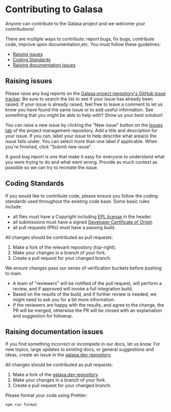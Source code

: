 # Contributing to Galasa

Anyone can contribute to the Galasa project and we welcome your contributions!

There are multiple ways to contribute: report bugs, fix bugs, contribute code, improve upon documentation,etc.  You must follow these guidelines:
* [Raising issues](https://github.com/galasa-dev/projectmanagement/blob/main/contributing.md#raising-issues)
* [Coding Standards](https://github.com/galasa-dev/projectmanagement/blob/main/contributing.md#coding-standards)
* [Raising documentation issues](https://github.com/galasa-dev/projectmanagement/blob/main/contributing.md#raising-documentation-issues)

## Raising issues
Please raise any bug reports on the [Galasa project repository's GitHub issue tracker](https://github.com/galasa-dev/projectmanagement/issues). Be sure to search the list to see if your issue has already been raised. If your issue is already raised, feel free to leave a comment to let us know you have found the same issue or to add useful information. See something that you might be able to help with? Show us your best solution!

You can raise a new issue by clicking the "New issue" button on the [Issues tab](https://github.com/galasa-dev/projectmanagement/issues) of the project management repository. Add a title and description for your issue. If you can, label your issue to help describe what area(s) the issue falls under. You can select more than one label if applicable. When you're finished, click "Submit new issue".

A good bug report is one that make it easy for everyone to understand what you were trying to do and what went wrong. Provide as much context as possible so we can try to recreate the issue.


## Coding Standards

If you would like to contribute code, please ensure you follow the coding standards used throughout the existing code base. Some basic rules include:

* all files must have a Copyright including [EPL license](https://github.com/galasa-dev/managers/blob/main/LICENSE) in the header.
* all submissions must have a signed [Developer Certificate of Origin](https://github.com/galasa-dev/managers/blob/main/CONTRIBUTIONS.md)
* all pull requests (PRs) must have a passing build.


All changes should be contributed as pull requests:

   1. Make a fork of the relevant repository (top-right).
   2. Make your changes in a branch of your fork.
   3. Create a pull request for your changed branch. 
   
We ensure changes pass our series of verification buckets before pushing to main.

- A team of "reviewers" will be notified of the pull request, will perform a review, and if approved will invoke a full integration build.
- Based on the results of the build, and if further review is needed, we might need to ask you for a bit more information.
- If the reviewers are happy with the results, and agree to the change, the PR will be merged, otherwise the PR will be closed with an explaination and suggestion for followup.

## Raising documentation issues

If you find something incorrect or incomplete in our docs, let us know. For new topics, large updates to existing docs, or general suggestions and ideas, create an issue in the [galasa.dev repository](https://github.com/galasa-dev/galasa.dev/issues).

All changes should be contributed as pull requests:

   1. Make a fork of the [galasa.dev repository](https://github.com/galasa-dev/galasa.dev).
   2. Make your changes in a branch of your fork.
   3. Create a pull request for your changed branch.

Please format your code using Prettier:

```npm run format```
